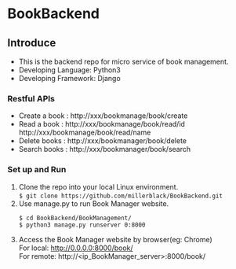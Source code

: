# BookBackend
## Introduce
* This is the backend repo for micro service of book management.
* Developing Language: Python3
* Developing Framework: Django

### Restful APIs
* Create a book : http://xxx/bookmanage/book/create
* Read a book   : http://xxx/bookmanage/book/read/id http://xxx/bookmanage/book/read/name
* Delete books  : http://xxx/bookmanager/book/delete
* Search books  : http://xxx/bookmanager/book/search

### Set up and Run
1. Clone the repo into your local Linux environment.       
    ```$ git clone https://github.com/millerblack/BookBackend.git```
2. Use manage.py to run Book Manager website.
    ```
    $ cd BookBackend/BookManagement/
    $ python3 manage.py runserver 0:8000
    ```
3. Access the Book Manager website by browser(eg: Chrome)          
    For local:  http://0.0.0.0:8000/book/      
    For remote: http://<ip_BookManager_server>:8000/book/        
